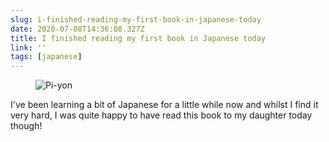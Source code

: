 ```yaml
---
slug: i-finished-reading-my-first-book-in-japanese-today
date: 2020-07-08T14:36:08.327Z
title: I finished reading my first book in Japanese today
link: ''
tags: [japanese]
---
```


<figure><img src="/images/2020-07-08-i-finished-reading-my-first-book-in-japanese-today-0.jpeg" alt="Pi-yon"></figure>

I've been learning a bit of Japanese for a little while now and whilst I find it very hard, I was quite happy to have read this book to my daughter today though!


